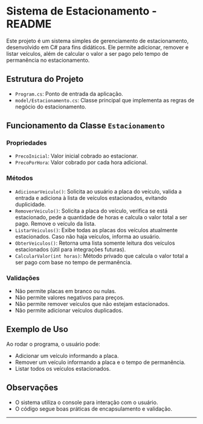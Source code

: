# Sistema de Estacionamento - README

Este projeto é um sistema simples de gerenciamento de estacionamento, desenvolvido em C# para fins didáticos. Ele permite adicionar, remover e listar veículos, além de calcular o valor a ser pago pelo tempo de permanência no estacionamento.

## Estrutura do Projeto

- `Program.cs`: Ponto de entrada da aplicação.
- `model/Estacionamento.cs`: Classe principal que implementa as regras de negócio do estacionamento.

## Funcionamento da Classe `Estacionamento`

### Propriedades

- `PrecoInicial`: Valor inicial cobrado ao estacionar.
- `PrecoPorHora`: Valor cobrado por cada hora adicional.

### Métodos

- `AdicionarVeiculo()`: Solicita ao usuário a placa do veículo, valida a entrada e adiciona à lista de veículos estacionados, evitando duplicidade.
- `RemoverVeiculo()`: Solicita a placa do veículo, verifica se está estacionado, pede a quantidade de horas e calcula o valor total a ser pago. Remove o veículo da lista.
- `ListarVeiculos()`: Exibe todas as placas dos veículos atualmente estacionados. Caso não haja veículos, informa ao usuário.
- `ObterVeiculos()`: Retorna uma lista somente leitura dos veículos estacionados (útil para integrações futuras).
- `CalcularValor(int horas)`: Método privado que calcula o valor total a ser pago com base no tempo de permanência.

### Validações

- Não permite placas em branco ou nulas.
- Não permite valores negativos para preços.
- Não permite remover veículos que não estejam estacionados.
- Não permite adicionar veículos duplicados.

## Exemplo de Uso

Ao rodar o programa, o usuário pode:

- Adicionar um veículo informando a placa.
- Remover um veículo informando a placa e o tempo de permanência.
- Listar todos os veículos estacionados.

## Observações

- O sistema utiliza o console para interação com o usuário.
- O código segue boas práticas de encapsulamento e validação.

---
